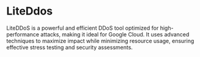 # LiteDdos
LiteDDoS is a powerful and efficient DDoS tool optimized for high-performance attacks, making it ideal for Google Cloud. It uses advanced techniques to maximize impact while minimizing resource usage, ensuring effective stress testing and security assessments.

